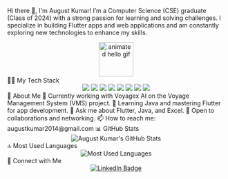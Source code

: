 Hi there 👋, I'm August Kumar!
I’m a Computer Science (CSE) graduate (Class of 2024) with a strong passion for learning and solving challenges. I specialize in building Flutter apps and web applications and am constantly exploring new technologies to enhance my skills.

<div align="center"> <img src="https://media.giphy.com/media/13HgwGsXF0aiGY/giphy.gif" width="80" height="80" alt="animated hello gif"> </div>
🧑‍💻 My Tech Stack
<div align="center"> <img src="https://img.shields.io/badge/Flutter-02569B?style=for-the-badge&logo=flutter&logoColor=white"/> <img src="https://img.shields.io/badge/Firebase-FFCA28?style=for-the-badge&logo=firebase&logoColor=black"/> <img src="https://img.shields.io/badge/Dart-00BFFF?style=for-the-badge&logo=dart&logoColor=white"/> <img src="https://img.shields.io/badge/C++-00599C?style=for-the-badge&logo=cplusplus&logoColor=white"/> <img src="https://img.shields.io/badge/Python-3776AB?style=for-the-badge&logo=python&logoColor=white"/> <img src="https://img.shields.io/badge/NumPy-013243?style=for-the-badge&logo=numpy&logoColor=white"/> <img src="https://img.shields.io/badge/Pandas-150458?style=for-the-badge&logo=pandas&logoColor=white"/> <img src="https://img.shields.io/badge/Machine%20Learning-F7931E?style=for-the-badge&logo=scikit-learn&logoColor=white"/> </div>
🚀 About Me
🔭 Currently working with Voyagex AI on the Voyage Management System (VMS) project.
🌱 Learning Java and mastering Flutter for app development.
💬 Ask me about Flutter, Java, and Excel.
💼 Open to collaborations and networking.
📫 How to reach me: augustkumar2014@gmail.com
📊 GitHub Stats
<div align="center"> <img src="https://github-readme-stats.vercel.app/api?username=August2042&show_icons=true&theme=dark&count_private=true" alt="August Kumar's GitHub Stats"/> </div>
🔝 Most Used Languages
<div align="center"> <img src="https://github-readme-stats.vercel.app/api/top-langs/?username=August2042&layout=compact&theme=dark" alt="Most Used Languages"/> </div>
🔗 Connect with Me
<div align="center"> <a href="https://linkedin.com/in/august-k-269b09135" target="_blank"> <img src="https://img.shields.io/badge/LinkedIn-Connect-blue?style=for-the-badge&logo=linkedin&logoColor=white" alt="LinkedIn Badge"/> </a> </div>
